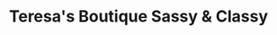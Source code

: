 ---
title: "Teresa's Boutique Sassy & Classy"
url: /zanesville/teresas-boutique-sassy-und-classy/
shop: Kleidung
---